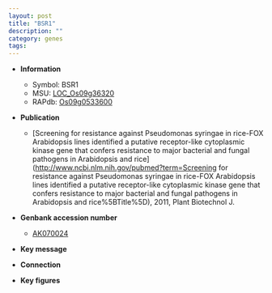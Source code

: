```yaml
---
layout: post
title: "BSR1"
description: ""
category: genes
tags: 
---
```


* **Information**  
    + Symbol: BSR1  
    + MSU: [LOC_Os09g36320](http://rice.plantbiology.msu.edu/cgi-bin/ORF_infopage.cgi?orf=LOC_Os09g36320)  
    + RAPdb: [Os09g0533600](http://rapdb.dna.affrc.go.jp/viewer/gbrowse_details/irgsp1?name=Os09g0533600)  

* **Publication**  
    + [Screening for resistance against Pseudomonas syringae in rice-FOX Arabidopsis lines identified a putative receptor-like cytoplasmic kinase gene that confers resistance to major bacterial and fungal pathogens in Arabidopsis and rice](http://www.ncbi.nlm.nih.gov/pubmed?term=Screening for resistance against Pseudomonas syringae in rice-FOX Arabidopsis lines identified a putative receptor-like cytoplasmic kinase gene that confers resistance to major bacterial and fungal pathogens in Arabidopsis and rice%5BTitle%5D), 2011, Plant Biotechnol J.

* **Genbank accession number**  
    + [AK070024](http://www.ncbi.nlm.nih.gov/nuccore/AK070024)

* **Key message**  

* **Connection**  

* **Key figures**  


